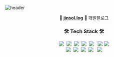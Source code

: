 ![header](https://capsule-render.vercel.app/api?type=soft&color=auto&height=150&section=header&text=LeeJinsol&fontSize=70&animation=twinkling)
<div align="center">
 
🍏 [**jinsol.log**](https://velog.io/@jinsol) 🍏 개발블로그


</div>

<h3 align="center">🛠 Tech Stack 🛠</h3>
<p align="center">
  <img src="https://img.shields.io/badge/Python-3766AB?style=flat-square&logo=Python&logoColor=white"/></a>&nbsp 
  <img src="https://img.shields.io/badge/Java-007396?style=flat-square&logo=Java&logoColor=white"/></a>&nbsp 
  <img src="https://img.shields.io/badge/Javascript-ffb13b?style=flat-square&logo=javascript&logoColor=white"/></a>&nbsp 
  <img src="https://img.shields.io/badge/css-1572B6?style=flat-square&logo=css3&logoColor=white"/></a>&nbsp 
  <img src="https://img.shields.io/badge/Node.js-339933?style=flat-square&logo=Node.js&logoColor=white"/></a> &nbsp
<img src="https://img.shields.io/badge/react-61DAFB?style=flat-square&logo=react&logoColor=black">
<img src="https://img.shields.io/badge/react-1572B6?style=flat-square&logo=nestjs&logoColor=E0234E">

  <br>
  <img src="https://img.shields.io/badge/SpringBoot-6DB33F?style=flat-square&logo=Spring&logoColor=white"/></a>&nbsp 
  <img src="https://img.shields.io/badge/Mysql-E6B91E?style=flat-square&logo=MySql&logoColor=white"/></a>&nbsp 
  <img src="https://img.shields.io/badge/aws-333664?style=flat-square&logo=amazon-aws&logoColor=white"/></a>&nbsp 
  <img src="https://img.shields.io/badge/MongoDB-F7DF1E?style=flat-square&logo=MongoDB&logoColor=white"/></a> &nbsp 
<img src="https://img.shields.io/badge/github-181717?style=flat-square&logo=github&logoColor=white">

</p>

<!--

🍊 [**projects**](https://whkakrkr.tistory.com) 🍊 포트폴리오

🍋 [**notion**]  🍋 노션 
**Lee-jinsol/Lee-jinsol** is a ✨ _special_ ✨ repository because its `README.md` (this file) appears on your GitHub profile.
 <img src="https://img.shields.io/badge/C++-00599C?style=flat-square&logo=C%2B%2B&logoColor=white"/></a>&nbsp 
  <img src="https://img.shields.io/badge/C-A8B9CC?style=flat-square&logo=C&logoColor=white"/></a>&nbsp 
Here are some ideas to get you started:

- 🔭 I’m currently working on ...
- 🌱 I’m currently learning ...
- 👯 I’m looking to collaborate on ...
- 🤔 I’m looking for help with ...
- 💬 Ask me about ...
- 📫 How to reach me: ...
- 😄 Pronouns: ...
- ⚡ Fun fact: ...
-->
